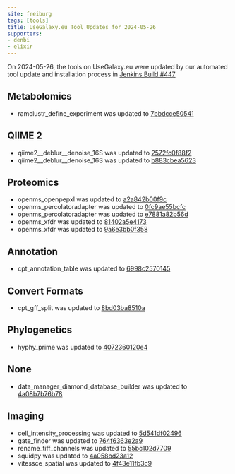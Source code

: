 ```yaml
---
site: freiburg
tags: [tools]
title: UseGalaxy.eu Tool Updates for 2024-05-26
supporters:
- denbi
- elixir
---
```


On 2024-05-26, the tools on UseGalaxy.eu were updated by our automated tool update and installation process in [Jenkins Build #447](https://build.galaxyproject.eu/job/usegalaxy-eu/job/install-tools/#447/)


## Metabolomics

- ramclustr_define_experiment was updated to [7bbdcce50541](https://toolshed.g2.bx.psu.edu/view/recetox/ramclustr_define_experiment/7bbdcce50541)

## QIIME 2

- qiime2__deblur__denoise_16S was updated to [2572fc0f88f2](https://toolshed.g2.bx.psu.edu/view/q2d2/qiime2__deblur__denoise_16S/2572fc0f88f2)
- qiime2__deblur__denoise_16S was updated to [b883cbea5623](https://toolshed.g2.bx.psu.edu/view/q2d2/qiime2__deblur__denoise_16S/b883cbea5623)

## Proteomics

- openms_openpepxl was updated to [a2a842b00f9c](https://toolshed.g2.bx.psu.edu/view/galaxyp/openms_openpepxl/a2a842b00f9c)
- openms_percolatoradapter was updated to [0fc9ae55bcfc](https://toolshed.g2.bx.psu.edu/view/galaxyp/openms_percolatoradapter/0fc9ae55bcfc)
- openms_percolatoradapter was updated to [e7881a82b56d](https://toolshed.g2.bx.psu.edu/view/galaxyp/openms_percolatoradapter/e7881a82b56d)
- openms_xfdr was updated to [81402a5e4173](https://toolshed.g2.bx.psu.edu/view/galaxyp/openms_xfdr/81402a5e4173)
- openms_xfdr was updated to [9a6e3bb0f358](https://toolshed.g2.bx.psu.edu/view/galaxyp/openms_xfdr/9a6e3bb0f358)

## Annotation

- cpt_annotation_table was updated to [6998c2570145](https://toolshed.g2.bx.psu.edu/view/cpt/cpt_annotation_table/6998c2570145)

## Convert Formats

- cpt_gff_split was updated to [8bd03ba8510a](https://toolshed.g2.bx.psu.edu/view/cpt/cpt_gff_split/8bd03ba8510a)

## Phylogenetics

- hyphy_prime was updated to [4072360120e4](https://toolshed.g2.bx.psu.edu/view/iuc/hyphy_prime/4072360120e4)

## None

- data_manager_diamond_database_builder was updated to [4a08b7b76b78](https://toolshed.g2.bx.psu.edu/view/iuc/data_manager_diamond_database_builder/4a08b7b76b78)

## Imaging

- cell_intensity_processing was updated to [5d541df02496](https://toolshed.g2.bx.psu.edu/view/goeckslab/cell_intensity_processing/5d541df02496)
- gate_finder was updated to [764f6363e2a9](https://toolshed.g2.bx.psu.edu/view/goeckslab/gate_finder/764f6363e2a9)
- rename_tiff_channels was updated to [55bc102d7709](https://toolshed.g2.bx.psu.edu/view/goeckslab/rename_tiff_channels/55bc102d7709)
- squidpy was updated to [4a058bd23a12](https://toolshed.g2.bx.psu.edu/view/goeckslab/squidpy/4a058bd23a12)
- vitessce_spatial was updated to [4f43e11fb3c9](https://toolshed.g2.bx.psu.edu/view/goeckslab/vitessce_spatial/4f43e11fb3c9)

